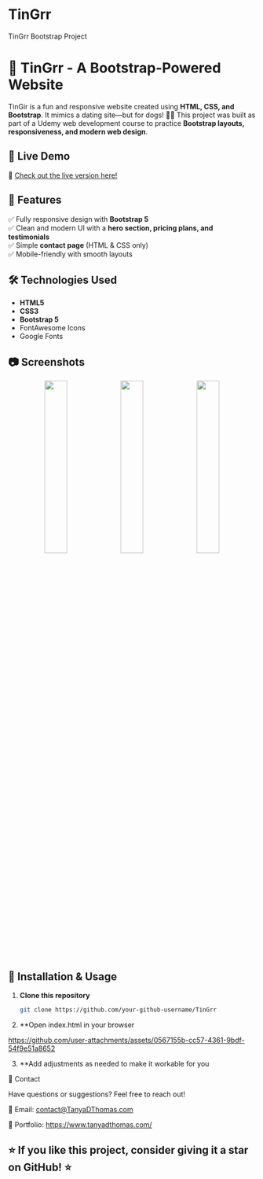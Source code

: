 # TinGrr
TinGrr Bootstrap Project

# 🐶 TinGrr - A Bootstrap-Powered Website

TinGir is a fun and responsive website created using **HTML, CSS, and Bootstrap**. It mimics a dating site—but for dogs! 🐶💙 This project was built as part of a Udemy web development course to practice **Bootstrap layouts, responsiveness, and modern web design**.

## 🚀 Live Demo  
🔗 [Check out the live version here!](https://your-github-username.github.io/Tindog-Bootstrap-Website/)  

## 📌 Features  
✅ Fully responsive design with **Bootstrap 5**  
✅ Clean and modern UI with a **hero section, pricing plans, and testimonials**  
✅ Simple **contact page** (HTML & CSS only)  
✅ Mobile-friendly with smooth layouts  

## 🛠️ Technologies Used  
- **HTML5**  
- **CSS3**  
- **Bootstrap 5**  
- FontAwesome Icons  
- Google Fonts  

## 📷 Screenshots  

<p align="center">
  <img src="https://github.com/user-attachments/assets/e9faf22d-c2f0-4a1a-9f9e-4565a3dc5d67" width="30%" />
  <img src="https://github.com/user-attachments/assets/5ba5923f-a8bd-4648-b7d9-cf00d7d0d987" width="30%" />
  <img src="https://github.com/user-attachments/assets/4ce6ddb6-3504-48b2-901b-750ff22234bc" width="30%" />
</p>

## 📂 Installation & Usage  
1. **Clone this repository**
   ```bash
   git clone https://github.com/your-github-username/TinGrr
   ```
2. **Open index.html in your browser

https://github.com/user-attachments/assets/0567155b-cc57-4361-9bdf-54f9e51a8652

3. **Add adjustments as needed to make it workable for you

📧 Contact

Have questions or suggestions? Feel free to reach out!

📩 Email: contact@TanyaDThomas.com

🔗 Portfolio: https://www.tanyadthomas.com/


## ⭐ If you like this project, consider giving it a star on GitHub! ⭐



